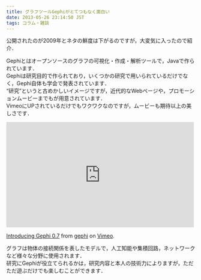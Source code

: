 ```yaml
---
title: グラフツールGephiがとてつもなく面白い
date: 2013-05-26 23:14:50 JST
tags: コラム・雑談
---
```


公開されたのが2009年とネタの鮮度は下がるのですが，大変気に入ったので紹介．

Gephiとはオープンソースのグラフの可視化・作成・解析ツールで，Javaで作られています．  
Gephiは研究目的で作られており，いくつかの研究で用いられているだけでなく，Gephi自体も学会で発表されています．  
“研究”というと古めかしいイメージですが，近代的なWebページや，プロモーションムービーまでもが用意されています．  
VimeoにUPされているだけでもワクワクなのですが，ムービーも期待以上の美しさです．

<iframe src="http://player.vimeo.com/video/9726202" width="500" height="281" frameborder="0" webkitallowfullscreen mozallowfullscreen allowfullscreen></iframe>



[Introducing Gephi 0.7](http://vimeo.com/9726202) from [gephi](http://vimeo.com/gephi) on [Vimeo](http://vimeo.com).

グラフは物体の接続関係を表したモデルで，人工知能や集積回路，ネットワークなど様々な分野に使用されます．  
研究にGephiが役立てられるかは，研究内容と本人の技術力によりますが，ただただ遊ぶだけでも楽しむことができます．


